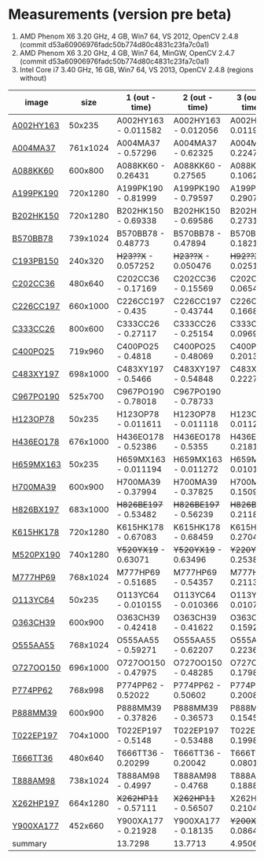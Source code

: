 Measurements (version pre beta)
=================
1. AMD Phenom X6 3.20 GHz,  4 GB, Win7 64, VS 2012, OpenCV 2.4.8 (commit d53a60906976fadc50b774d80c4831c23fa7c0a1)
2. AMD Phenom X6 3.20 GHz,  4 GB, Win7 64, MinGW,   OpenCV 2.4.7 (commit d53a60906976fadc50b774d80c4831c23fa7c0a1)
3. Intel Core i7 3.40 GHz, 16 GB, Win7 64, VS 2013, OpenCV 2.4.8 (regions without)

image                                |size     | 1 (out - time)         | 2 (out - time)         | 3 (out - time)       |
-------------------------------------|---------|------------------------|------------------------|----------------------|
 [A002HY163](test_data/A002HY163.png)|   50x235|    A002HY163 - 0.011582|    A002HY163 - 0.012056|A002HY     - 0.0119278|
   [A004MA37](test_data/A004MA37.jpg)| 761x1024|     A004MA37 -  0.57296|     A004MA37 -  0.62325|A004MA     - 0.224714 |
   [A088KK60](test_data/A088KK60.jpg)|  600x800|     A088KK60 -  0.26431|     A088KK60 -  0.27565|A088KK     - 0.10624  |
 [A199PK190](test_data/A199PK190.jpg)| 720x1280|    A199PK190 -  0.81999|    A199PK190 -  0.79597|A199PK     - 0.290779 |
 [B202HK150](test_data/B202HK150.jpg)| 720x1280|    B202HK150 -  0.69338|    B202HK150 -  0.69586|B202HK     - 0.273169 |
   [B570BB78](test_data/B570BB78.jpg)| 739x1024|     B570BB78 -  0.48773|     B570BB78 -  0.47894|B570BB     - 0.182119 |
 [C193PB150](test_data/C193PB150.png)|  240x320|   ~~H23??X~~ - 0.057252|   ~~H23??X~~ - 0.050476|~~H92??X~~ - 0.0251069|
   [C202CC36](test_data/C202CC36.jpg)|  480x640|     C202CC36 -  0.17169|     C202CC36 -  0.15569|C202CC     - 0.0654261|
 [C226CC197](test_data/C226CC197.jpg)| 660x1000|    C226CC197 -    0.435|    C226CC197 -  0.43744|C226CC     - 0.166877 |
   [C333CC26](test_data/C333CC26.jpg)|  800x600|     C333CC26 -  0.27117|     C333CC26 -  0.25154|C333CC     - 0.0969321|
   [C400PO25](test_data/C400PO25.jpg)|  719x960|     C400PO25 -   0.4818|     C400PO25 -  0.48069|C400PO     - 0.201361 |
 [C483XY197](test_data/C483XY197.jpg)| 698x1000|    C483XY197 -   0.5466|    C483XY197 -  0.54848|C483XY     - 0.222722 |
 [C967PO190](test_data/C967PO190.jpg)|  525x700|    C967PO190 -  0.78018|    C967PO190 -  0.78733|
   [H123OP78](test_data/H123OP78.png)|   50x235|     H123OP78 - 0.011611|     H123OP78 - 0.011118|H123OP     - 0.011247 |
 [H436EO178](test_data/H436EO178.jpg)| 676x1000|    H436EO178 -  0.52386|    H436EO178 -   0.5355|H436EO     - 0.218164 |
 [H659MX163](test_data/H659MX163.png)|   50x235|    H659MX163 - 0.011194|    H659MX163 - 0.011272|H659MX     - 0.0101993|
   [H700MA39](test_data/H700MA39.jpg)|  600x900|     H700MA39 -  0.37994|     H700MA39 -  0.37825|H700MA     - 0.150976 |
 [H826BX197](test_data/H826BX197.jpg)| 683x1000|~~H826BE197~~ -  0.53482|~~H826BE197~~ -  0.56239|~~H826BE~~ - 0.211851 |
 [K615HK178](test_data/K615HK178.jpg)| 720x1280|    K615HK178 -  0.67083|    K615HK178 -  0.68459|K615HK     - 0.270497 | 
 [M520PX190](test_data/M520PX190.jpg)| 740x1280| ~~Y520YX19~~ -  0.63071| ~~Y520YX19~~ -  0.63496|~~Y220YX~~ - 0.253824 |
   [M777HP69](test_data/M777HP69.jpg)| 768x1024|     M777HP69 -  0.51685|     M777HP69 -  0.54357|M777HP     - 0.211389 |
   [O113YC64](test_data/O113YC64.png)|   50x235|     O113YC64 - 0.010155|     O113YC64 - 0.010366|O113YC     - 0.0107311|
   [O363CH39](test_data/O363CH39.jpg)|  600x900|     O363CH39 -  0.42418|     O363CH39 -  0.41622|O363CH     - 0.159271 |
   [O555AA55](test_data/O555AA55.jpg)| 768x1024|     O555AA55 -  0.59271|     O555AA55 -  0.62207|O555AA     - 0.223678 |
 [O727OO150](test_data/O727OO150.jpg)| 696x1000|    O727OO150 -  0.47975|    O727OO150 -  0.48285|O727OO     - 0.179805 |
   [P774PP62](test_data/P774PP62.jpg)|  768x998|     P774PP62 -  0.52022|     P774PP62 -  0.50602|P774PP     - 0.200891 |
   [P888MM39](test_data/P888MM39.jpg)|  600x900|     P888MM39 -  0.37826|     P888MM39 -  0.36573|P888MM     - 0.154538 |
 [T022EP197](test_data/T022EP197.jpg)| 704x1000|    T022EP197 -   0.5148|    T022EP197 -  0.53488|T022EP     - 0.199856 |
   [T666TT36](test_data/T666TT36.jpg)|  480x640|     T666TT36 -  0.20299|     T666TT36 -  0.20042|T666TT     - 0.0801291|
   [T888AM98](test_data/T888AM98.jpg)| 738x1024|     T888AM98 -   0.4997|     T888AM98 -   0.4768|T888AM     - 0.1888   |
 [X262HP197](test_data/X262HP197.jpg)| 664x1280| ~~X262HP11~~ -  0.57111| ~~X262HP11~~ -  0.56507|X262HP     - 0.210416 |
 [Y900XA177](test_data/Y900XA177.jpg)|  452x660|    Y900XA177 -  0.21928|    Y900XA177 -  0.18135|~~Y200XA~~ - 0.0864123|
 summary                             |         |                 13.7298|                 13.7713|             4.9506873|